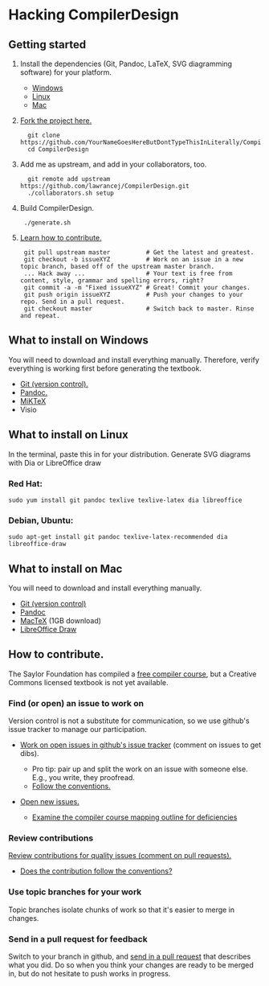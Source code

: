 Hacking CompilerDesign
======================
## Getting started
1. Install the dependencies (Git, Pandoc, LaTeX, SVG diagramming software) for your platform.
    - [Windows](#what-to-install-on-windows)
    - [Linux](#what-to-install-on-linux)
    - [Mac](#what-to-install-on-mac)

2. [Fork the project here.](https://github.com/lawrancej/CompilerDesign/fork)

         git clone https://github.com/YourNameGoesHereButDontTypeThisInLiterally/CompilerDesign.git
         cd CompilerDesign

3. Add me as upstream, and add in your collaborators, too.

         git remote add upstream https://github.com/lawrancej/CompilerDesign.git
         ./collaborators.sh setup

4. Build CompilerDesign.

        ./generate.sh

5. [Learn how to contribute.](#how-to-contribute)

        git pull upstream master          # Get the latest and greatest.
        git checkout -b issueXYZ          # Work on an issue in a new topic branch, based off of the upstream master branch.
        ... Hack away ...                 # Your text is free from content, style, grammar and spelling errors, right?
        git commit -a -m "Fixed issueXYZ" # Great! Commit your changes.
        git push origin issueXYZ          # Push your changes to your repo. Send in a pull request.
        git checkout master               # Switch back to master. Rinse and repeat.

## What to install on Windows
You will need to download and install everything manually.
Therefore, verify everything is working first before generating the textbook.

 - [Git (version control).](http://git-scm.com/downloads)
 - [Pandoc.](http://johnmacfarlane.net/pandoc/installing.html)
 - [MiKTeX](http://miktex.org/2.9/setup)
 - Visio

## What to install on Linux
In the terminal, paste this in for your distribution. Generate SVG diagrams with Dia or LibreOffice draw

### Red Hat:

    sudo yum install git pandoc texlive texlive-latex dia libreoffice

### Debian, Ubuntu:

    sudo apt-get install git pandoc texlive-latex-recommended dia libreoffice-draw

## What to install on Mac
You will need to download and install everything manually.

 - [Git (version control)](http://git-scm.com/downloads)
 - [Pandoc](http://johnmacfarlane.net/pandoc/installing.html)
 - [MacTeX](http://mirror.ctan.org/systems/mac/mactex/MacTeX.mpkg.zip) (1GB download)
 - [LibreOffice Draw](http://www.libreoffice.org/download/)

## How to contribute.
The Saylor Foundation has compiled a [free compiler course](http://www.saylor.org/courses/cs304/), but a Creative Commons licensed textbook is not yet available.

### Find (or open) an issue to work on
Version control is not a substitute for communication, so we use github's issue tracker to manage our participation.

 - [Work on open issues in github's issue tracker](https://github.com/lawrancej/CompilerDesign/issues) (comment on issues to get dibs).
   * Pro tip: pair up and split the work on an issue with someone else. E.g., you write, they proofread.
   * [Follow the conventions.](CONVENTIONS.md)

 - [Open new issues.](https://github.com/lawrancej/CompilerKit/issues/new)
   * [Examine the compiler course mapping outline for deficiencies](http://www.saylor.org/content/coursemapping/CourseMappingFormCS304.xls)

### Review contributions
[Review contributions for quality issues (comment on pull requests).](https://github.com/lawrancej/CompilerDesign/pulls)

 - [Does the contribution follow the conventions?](CONVENTIONS.md)

### Use topic branches for your work
Topic branches isolate chunks of work so that it's easier to merge in changes.

### Send in a pull request for feedback
Switch to your branch in github, and [send in a pull request](https://github.com/lawrancej/CompilerDesign/pull/new/master) that describes what you did.
Do so when you think your changes are ready to be merged in, but do not hesitate to push works in progress.
